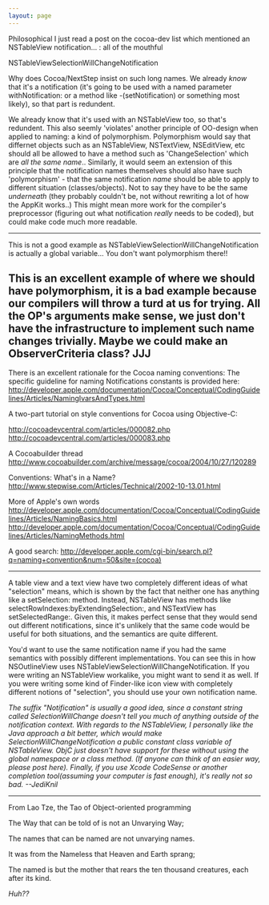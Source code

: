 ```yaml
---
layout: page
---
```





  Philosophical I just read a post on the cocoa-dev list which mentioned an NSTableView notification... : all of the mouthful 

NSTableViewSelectionWillChangeNotification

  Why does Cocoa/NextStep insist on such long names.  We already *know* that it's a notification (it's going to be used with a named parameter withNotification: or a method like -(setNotification) or something most likely), so that part is redundent.

  We already know that it's used with an NSTableView too, so that's redundent.  This also seemly 'violates' another principle of OO-design when applied to naming: a kind of polymorphism.  Polymorphism would say that differnet objects such as an NSTableView, NSTextView, NSEditView, etc should all be allowed to have a method such as 'ChangeSelection' which are *all the same name*..  Similarly, it would seem an extension of this principle that the notification names themselves should also have such 'polymorphism' - that the same notification *name* should be able to apply to different situation (classes/objects).  Not to say they have to be the same *underneath* (they probably couldn't be, not without rewriting a lot of how the AppKit works..)  This might mean more work for the compiler's preprocessor (figuring out what notification *really* needs to be coded), but could make code much more readable.

----
This is not a good example as NSTableViewSelectionWillChangeNotification is actually a global variable... You don't want polymorphism there!!

This is an excellent example of where we should have polymorphism, it is a bad example because our compilers will throw a turd at us for trying. All the OP's arguments make sense, we just don't have the infrastructure to implement such name changes trivially. Maybe we could make an ObserverCriteria class? JJJ
----
There is an excellent rationale for the Cocoa naming conventions:
The specific guideline for naming Notifications constants is provided here: http://developer.apple.com/documentation/Cocoa/Conceptual/CodingGuidelines/Articles/NamingIvarsAndTypes.html

A two-part tutorial on style conventions for Cocoa 
using Objective-C:

   http://cocoadevcentral.com/articles/000082.php
   http://cocoadevcentral.com/articles/000083.php

A Cocoabuilder thread 
http://www.cocoabuilder.com/archive/message/cocoa/2004/10/27/120289

Conventions: What's in a Name?
http://www.stepwise.com/Articles/Technical/2002-10-13.01.html

More of Apple's own words
http://developer.apple.com/documentation/Cocoa/Conceptual/CodingGuidelines/Articles/NamingBasics.html
http://developer.apple.com/documentation/Cocoa/Conceptual/CodingGuidelines/Articles/NamingMethods.html

A good search:
http://developer.apple.com/cgi-bin/search.pl?q=naming+convention&num=50&site=(cocoa)

----

A table view and a text view have two completely different ideas of what "selection" means, which is shown by the fact that neither one has anything like a     setSelection: method. Instead, NSTableView has methods like     selectRowIndexes:byExtendingSelection:, and NSTextView has     setSelectedRange:. Given this, it makes perfect sense that they would send out different notifications, since it's unlikely that the same code would be useful for both situations, and the semantics are quite different.

You'd want to use the same notification name if you had the same semantics with possibly different implementations. You can see this in how NSOutlineView uses NSTableViewSelectionWillChangeNotification. If you were writing an NSTableView workalike, you might want to send it as well. If you were writing some kind of Finder-like icon view with completely different notions of "selection", you should use your own notification name.

*The suffix "Notification" is usually a good idea, since a constant string called S<nowiki/>electionWillChange doesn't tell you much of anything outside of the notification context. With regards to the NST<nowiki/>ableView, I personally like the Java approach a bit better, which would make S<nowiki/>electionWillChangeNotification a public constant class variable of NSTableView. ObjC just doesn't have support for these without using the global namespace or a class method. (If anyone can think of an easier way, please post here). Finally, if you use Xcode CodeSense or another completion tool(assuming your computer is fast enough), it's really not so bad. --JediKnil*

----

From Lao Tze, the Tao of Object-oriented programming

The Way that can be told of is not an Unvarying Way;

The names that can be named are not unvarying names.

It was from the Nameless that Heaven and Earth sprang;

The named is but the mother that rears the ten thousand creatures, each after its kind.

*Huh??*
